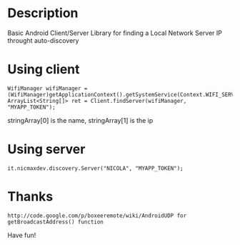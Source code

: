 # Description

Basic Android Client/Server Library for finding a Local Network Server IP throught auto-discovery

# Using client

	WifiManager wifiManager = (WifiManager)getApplicationContext().getSystemService(Context.WIFI_SERVICE);
	ArrayList<String[]> ret = Client.findServer(wifiManager, "MYAPP_TOKEN");

stringArray[0] is the name, stringArray[1] is the ip

# Using server

	it.nicmaxdev.discovery.Server("NICOLA", "MYAPP_TOKEN");

# Thanks

	http://code.google.com/p/boxeeremote/wiki/AndroidUDP for getBroadcastAddress() function

Have fun!
